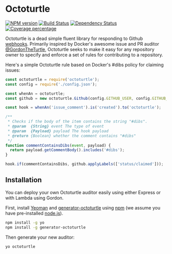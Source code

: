 # Octoturtle

[![NPM version][npm-image]][npm-url] [![Build Status][travis-image]][travis-url] [![Dependency Status][daviddm-image]][daviddm-url] [![Coverage percentage][coveralls-image]][coveralls-url]

Octoturtle is a dead simple fluent library for responding to Github
[webhooks][1]. Primarily inspired by Docker's awesome issue and PR auditor
[@GordonTheTurtle][2], Octoturtle seeks to make it easy for any repository owner to
specify and enforce a set of rules for contributing to a repository.

Here's a simple Octoturtle rule based on Docker's #dibs policy for claiming
issues:
```javascript
const octoturtle = require('octoturtle');
const config = require('./config.json');

const whenAn = octoturtle;
const github = new octoturtle.Github(config.GITHUB_USER, config.GITHUB_TOKEN);

const hook = whenAn('issue_comment').is('created').to('octoturtle');

/**
 * Checks if the body of the item contains the string "#dibs".
 * @param  {String} event The type of event
 * @param  {Payload} payload The hook payload
 * @return {Boolean} whether the comment contains "#dibs"
 */
function commentContainsDibs(event, payload) {
  return payload.getCommentBody().includes('#dibs');
}

hook.if(commentContainsDibs, github.applyLabels(['status/claimed']));
```

## Installation

You can deploy your own Octoturtle auditor easily using either Express or with
Lambda using Gordon.

First, install [Yeoman][4] and [generator-octoturtle][5] using
[npm][6] (we assume you have pre-installed
[node.js][7]).

```bash
npm install -g yo
npm install -g generator-octoturtle
```

Then generate your new auditor:

```bash
yo octoturtle
```

[1]: https://developer.github.com/webhooks/
[2]: https://www.github.com/GordonTheTurtle
[3]: https://www.github.com/Docker
[4]: http://yeoman.io
[5]: https://github.com/AndrewGuenther/generator-octoturtle
[6]: https://www.npmjs.com/
[7]: https://nodejs.org/

[npm-image]: https://badge.fury.io/js/octoturtle.svg
[npm-url]: https://npmjs.org/package/octoturtle
[travis-image]: https://travis-ci.org/AndrewGuenther/octoturtle.svg?branch=master
[travis-url]: https://travis-ci.org/AndrewGuenther/octoturtle
[daviddm-image]: https://david-dm.org/AndrewGuenther/octoturtle.svg?theme=shields.io
[daviddm-url]: https://david-dm.org/AndrewGuenther/octoturtle
[coveralls-image]: https://coveralls.io/repos/AndrewGuenther/octoturtle/badge.svg
[coveralls-url]: https://coveralls.io/r/AndrewGuenther/octoturtle

